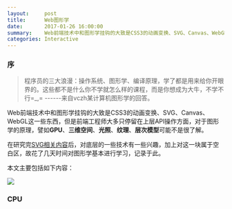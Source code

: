 ```yaml
---
layout:     post
title:      Web图形学
date:       2017-01-26 16:00:00
summary:    Web前端技术中和图形学挂钩的大致是CSS3的动画变换、SVG、Canvas、WebGL这一些东西，但是前端工程师大多只停留在上层API操作方面，对于图形学的原理，譬如GPU、三维空间、光照、纹理、层次模型可能不是很了解。在研究完[SVG相关内容](http://tw93.github.io/2017-01-26/SVG.html)后，对底层的一些技术有一些兴趣，加上对这一块属于空白区，故花了几天时间对图形学基本进行学习，记录于此。
categories: Interactive
---
```


### 序
> 程序员的三大浪漫：操作系统、图形学、编译原理，学了都是用来给你开眼界的。这些都不是什么你不学就怎么样的课程，而是你想成为大牛，不学不行=\_,= ------来自vczh某计算机图形学的回答。

Web前端技术中和图形学挂钩的大致是CSS3的动画变换、SVG、Canvas、WebGL这一些东西，但是前端工程师大多只停留在上层API操作方面，对于图形学的原理，譬如**GPU**、**三维空间**、**光照**、**纹理**、**层次模型**可能不是很了解。

在研究完[SVG相关内容](http://tw93.github.io/2017-01-26/SVG.html)后，对底层的一些技术有一些兴趣，加上对这一块属于空白区，故花了几天时间对图形学基本进行学习，记录于此。

本文主要包括如下内容：

 ![](http://7vihmc.com1.z0.glb.clouddn.com/Web%E5%9B%BE%E5%BD%A2%E5%AD%A6.png-tw93)
 
 ### CPU
